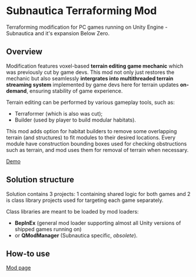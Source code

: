 # Subnautica Terraforming Mod
Terraforming modification for PC games running on Unity Engine - Subnautica and it's expansion Below Zero.

## Overview

Modification features voxel-based **terrain editing game mechanic** which was previously cut by game devs. This mod not only just restores the mechanic but also seamlessly **intergrates into multithreaded terrain streaming system** implemented by game devs here for terrain updates **on-demand**, ensuring stability of game experience.

Terrain editing can be performed by various gameplay tools, such as:
 - Terraformer (which is also was cut);
 - Builder (used by player to build modular habitats).

This mod adds option for habitat builders to remove some overlapping terrain (and structures) to fit modules to their desired locations. Every module have construction bounding boxes used for checking obstructions such as terrain, and mod uses them for removal of terrain when necessary.

[Demo](https://www.youtube.com/watch?v=65ZKYW6t7O4)

## Solution structure

Solution contains 3 projects: 1 containing shared logic for both games and 2 is class library projects used for targeting each game separately.

Class libraries are meant to be loaded by mod loaders: 
 - **BepInEx** (general mod loader supporting almost all Unity versions of shipped games running on)
 - or **QModManager** (Subnautica specific, _obsolete_).

## How-to use

[Mod page](https://github.com/repkins/subnautica-terraforming-mod/wiki/Mod-page)
